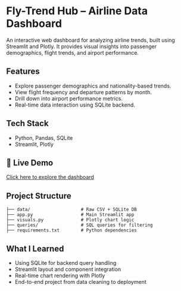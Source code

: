 # Fly-Trend Hub – Airline Data Dashboard

An interactive web dashboard for analyzing airline trends, built using Streamlit and Plotly. It provides visual insights into passenger demographics, flight trends, and airport performance.

## Features
- Explore passenger demographics and nationality-based trends.
- View flight frequency and departure patterns by month.
- Drill down into airport performance metrics.
- Real-time data interaction using SQLite backend.

## Tech Stack
- Python, Pandas, SQLite
- Streamlit, Plotly

## 🚀 Live Demo
[Click here to explore the dashboard](https://fly-trend-app.streamlit.app)

## Project Structure
```
├── data/                   # Raw CSV + SQLite DB
├── app.py                  # Main Streamlit app
├── visuals.py              # Plotly chart logic
├── queries/                # SQL queries for filtering
├── requirements.txt        # Python dependencies
```

## What I Learned
- Using SQLite for backend query handling
- Streamlit layout and component integration
- Real-time chart rendering with Plotly
- End-to-end project from data cleaning to deployment
